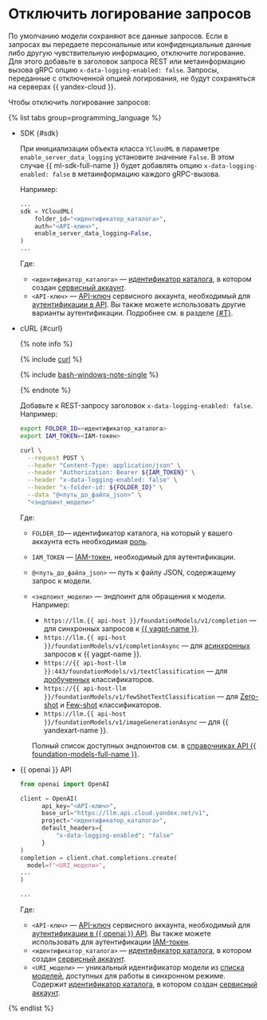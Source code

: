 # Отключить логирование запросов

По умолчанию модели сохраняют все данные запросов. Если в запросах вы передаете персональные или конфиденциальные данные либо другую чувствительную информацию, отключите логирование. Для этого добавьте в заголовок запроса REST или метаинформацию вызова gRPC опцию `x-data-logging-enabled: false`. Запросы, переданные с отключенной опцией логирования, не будут сохраняться на серверах {{ yandex-cloud }}.

Чтобы отключить логирование запросов:

{% list tabs group=programming_language %}

- SDK {#sdk}

  При инициализации объекта класса `YCloudML` в параметре `enable_server_data_logging` установите значение `False`. В этом случае {{ ml-sdk-full-name }} будет добавлять опцию `x-data-logging-enabled: false` в метаинформацию каждого gRPC-вызова.

  Например:

  ```python
  ...
  sdk = YCloudML(
      folder_id="<идентификатор_каталога>",
      auth="<API-ключ>",
      enable_server_data_logging=False,
  )
  ...
  ```

  Где:

  * `<идентификатор_каталога>` — [идентификатор каталога](../../resource-manager/operations/folder/get-id.md), в котором создан [сервисный аккаунт](../../iam/concepts/users/service-accounts.md).
  * `<API-ключ>` — [API-ключ](../../iam/concepts/authorization/api-key.md) сервисного аккаунта, необходимый для [аутентификации в API](../api-ref/authentication.md). Вы также можете использовать другие варианты аутентификации. Подробнее см. в разделе [{#T}](../sdk/index.md#authentication).

- cURL {#curl}

  {% note info %}

  {% include [curl](../../_includes/curl.md) %}

  {% include [bash-windows-note-single](../../_includes/translate/bash-windows-note-single.md) %}

  {% endnote %}

  Добавьте к REST-запросу заголовок `x-data-logging-enabled: false`. Например:

  ```bash
  export FOLDER_ID=<идентификатор_каталога>
  export IAM_TOKEN=<IAM-токен>

  curl \
    --request POST \
    --header "Content-Type: application/json" \
    --header "Authorization: Bearer ${IAM_TOKEN}" \
    --header "x-data-logging-enabled: false" \
    --header "x-folder-id: ${FOLDER_ID}" \
    --data "@<путь_до_файла_json>" \
    "<эндпоинт_модели>"
  ```

  Где:

  * `FOLDER_ID`— идентификатор каталога, на который у вашего аккаунта есть необходимая [роль](../security/index.md).
  * `IAM_TOKEN` — [IAM-токен](../../iam/operations/iam-token/create.md), необходимый для аутентификации.
  * `@<путь_до_файла_json>` — путь к файлу JSON, содержащему запрос к модели.
  * `<эндпоинт_модели>` — эндпоинт для обращения к модели. Например:
    * `https://llm.{{ api-host }}/foundationModels/v1/completion` — для синхронных запросов к [{{ yagpt-name }}](../concepts/generation/index.md).
    * `https://llm.{{ api-host }}/foundationModels/v1/completionAsync` — для [асинхронных](generation/async-request.md) запросов к {{ yagpt-name }}.
    * `https://{{ api-host-llm }}:443/foundationModels/v1/textClassification` — для [дообученных](../concepts/classifier/index.md#trainable) классификаторов.
    * `https://{{ api-host-llm }}/foundationModels/v1/fewShotTextClassification` — для [Zero-shot](../concepts/classifier/index.md#zero-shot) и [Few-shot](../concepts/classifier/index.md#few-shot) классификаторов.
    * `https://llm.{{ api-host }}/foundationModels/v1/imageGenerationAsync` — для {{ yandexart-name }}.

    Полный список доступных эндпоинтов см. в [справочниках API {{ foundation-models-full-name }}](../concepts/api.md).

- {{ openai }} API

  ```python
  from openai import OpenAI

  client = OpenAI(
        api_key="<API-ключ>",
        base_url="https://llm.api.cloud.yandex.net/v1",
        project="<идентификатор_каталога>",
        default_headers={
            "x-data-logging-enabled": "false"
        }
  )
  completion = client.chat.completions.create(
    model=f"<URI_модели>",
  ...
  )

  ...
  ```
  Где:

  * `<API-ключ>` — [API-ключ](../../iam/concepts/authorization/api-key.md) сервисного аккаунта, необходимый для [аутентификации в {{ openai }} API](../concepts/openai-compatibility.md). Вы также можете использовать для аутентификации [IAM-токен](../../iam/operations/iam-token/create.md).
  * `<идентификатор_каталога>` — [идентификатор каталога](../../resource-manager/operations/folder/get-id.md), в котором создан [сервисный аккаунт](../../iam/concepts/users/service-accounts.md).
  * `<URI_модели>` — уникальный идентификатор модели из [списка моделей](../concepts/generation/models.md), доступных для работы в синхронном режиме. Содержит [идентификатор каталога](../../resource-manager/operations/folder/get-id.md), в котором создан [сервисный аккаунт](../../iam/concepts/users/service-accounts.md).

{% endlist %}